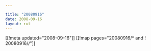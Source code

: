 ```yaml
---

title: "20080916"
date: 2008-09-16
layout: rut
---
```


[[!meta updated="2008-09-16"]]
[[!map pages="20080916/* and ! 20080916/*/*"]]
